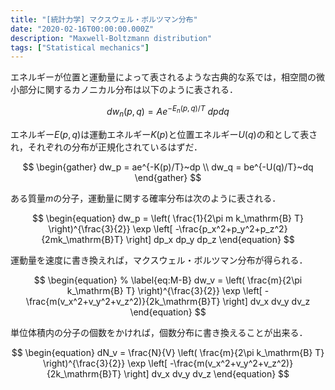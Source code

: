 ```yaml
---
title: "[統計力学] マクスウェル・ボルツマン分布"
date: "2020-02-16T00:00:00.000Z"
description: "Maxwell-Boltzmann distribution"
tags: ["Statistical mechanics"]
---
```


エネルギーが位置と運動量によって表されるような古典的な系では，相空間の微小部分に関するカノニカル分布は以下のように表される．

$$
\begin{equation}
dw_n(p, q) = A e^{-E_n(p, q) / T}~dpdq
\end{equation}
$$

エネルギー$E(p, q)$は運動エネルギー$K(p)$と位置エネルギー$U(q)$の和として表され，それぞれの分布が正規化されているはずだ．

$$
\begin{gather}
dw_p = ae^{-K(p)/T}~dp \\
dw_q = be^{-U(q)/T}~dq
\end{gather}
$$

ある質量$m$の分子，運動量に関する確率分布は次のように表される．

$$
\begin{equation}
dw_p = \left( \frac{1}{2\pi m k_\mathrm{B} T} \right)^{\frac{3}{2}}
\exp \left[ -\frac{p_x^2+p_y^2+p_z^2}{2mk_\mathrm{B}T} \right] dp_x dp_y dp_z
\end{equation}
$$

運動量を速度に書き換えれば，マクスウェル・ボルツマン分布が得られる．

$$
\begin{equation}
% \label{eq:M-B}
dw_v = \left( \frac{m}{2\pi k_\mathrm{B} T} \right)^{\frac{3}{2}}
\exp \left[ -\frac{m(v_x^2+v_y^2+v_z^2)}{2k_\mathrm{B}T} \right] dv_x dv_y dv_z
\end{equation}
$$

単位体積内の分子の個数をかければ，個数分布に書き換えることが出来る．

$$
\begin{equation}
dN_v = \frac{N}{V} \left( \frac{m}{2\pi k_\mathrm{B} T} \right)^{\frac{3}{2}}
\exp \left[ -\frac{m(v_x^2+v_y^2+v_z^2)}{2k_\mathrm{B}T} \right] dv_x dv_y dv_z
\end{equation}
$$